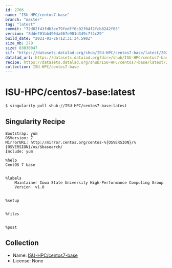 ```yaml
---
id: 2706
name: "ISU-HPC/centos7-base"
branch: "master"
tag: "latest"
commit: "72d02f43fdb3ee79fedff6c92f04f2fcb8242f05"
version: "8dde701bb4904a367e981d349c7f4c29"
build_date: "2021-01-26T12:31:34.590Z"
size_mb: 279
size: 83030047
sif: "https://datasets.datalad.org/shub/ISU-HPC/centos7-base/latest/2021-01-26-72d02f43-8dde701b/8dde701bb4904a367e981d349c7f4c29.simg"
datalad_url: https://datasets.datalad.org?dir=/shub/ISU-HPC/centos7-base/latest/2021-01-26-72d02f43-8dde701b/
recipe: https://datasets.datalad.org/shub/ISU-HPC/centos7-base/latest/2021-01-26-72d02f43-8dde701b/Singularity
collection: ISU-HPC/centos7-base
---
```


# ISU-HPC/centos7-base:latest

```bash
$ singularity pull shub://ISU-HPC/centos7-base:latest
```

## Singularity Recipe

```singularity
Bootstrap: yum
OSVersion: 7
MirrorURL: http://mirror.centos.org/centos-%{OSVERSION}/%{OSVERSION}/os/$basearch/
Include: yum

%help
CentOS 7 base


%labels
    Maintainer Iowa State University High-Performance Computing Group
    Version  v1.0


%setup


%files


%post
```

## Collection

 - Name: [ISU-HPC/centos7-base](https://github.com/ISU-HPC/centos7-base)
 - License: None

